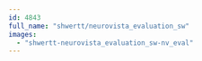 ```yaml
---
id: 4843
full_name: "shwertt/neurovista_evaluation_sw"
images: 
  - "shwertt-neurovista_evaluation_sw-nv_eval"
---
```

